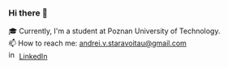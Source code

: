 ### Hi there 👋

<!--
**andreistaravoitau/andreistaravoitau** is a ✨ _special_ ✨ repository because its `README.md` (this file) appears on your GitHub profile.

Here are some ideas to get you started:

- 🔭 I’m currently working on ...
- 🌱 I’m currently learning ...
- 👯 I’m looking to collaborate on ...
- 🤔 I’m looking for help with ...
- 💬 Ask me about ...
- 📫 How to reach me: ...
- 😄 Pronouns: ...
- ⚡ Fun fact: ...
-->
<style>
  a {padding=10px}  
</style>
  
  


🎓 Currently, I'm a student at Poznan University of Technology.
<br>
📫 How to reach me: andrei.v.staravoitau@gmail.com
<br>
<img src ="https://user-images.githubusercontent.com/115485108/229748892-a5f504fc-cd46-4eca-aa4d-dd633536451d.svg" alt = "in" width=17px>
<a href="https://www.linkedin.com/in/andrei-v-staravoitau/">LinkedIn</a>

